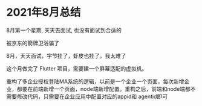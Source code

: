 # 2021年8月总结

8月第一个星期, 天天去面试, 也没有面试到合适的

被京东的箭牌卫浴骗了

8月，天天面试，字节挂了，虾皮也挂了，我太难了

这个月做完了 Flutter 项目，需要建一个屏幕适配的虚拟机。

重构了多企业授权登陆MA系统的逻辑，以前是一个企业一个页面，每次新增企业，都要在前端新增一个页面，node端新增配置。重构之后，前端和node端都不需要修改代码，只需要在企业应用中配置对应的appid和 agentid即可